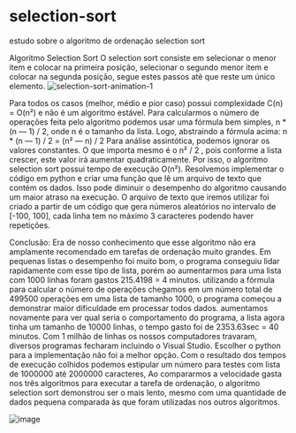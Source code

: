 # selection-sort
estudo sobre o algoritmo de ordenação selection sort 

Algoritmo Selection Sort
O selection sort consiste em selecionar o menor item e colocar na primeira posição,
selecionar o segundo menor item e colocar na segunda posição, segue estes
passos até que reste um único elemento.
![selection-sort-animation-1](https://github.com/vinicius171/selection-sort/assets/80222322/dbc1a549-0468-4f16-8944-adfbb4d8cb5f)



Para todos os casos (melhor, médio e pior caso) possui complexidade C(n) = O(n²) e não é um algoritmo estável.
Para calcularmos o número de operações feita pelo algoritmo podemos usar uma
fórmula bem simples, n * (n — 1) / 2, onde n é o tamanho da lista.
Logo, abstraindo a fórmula acima:
n * (n — 1) / 2 = (n² — n) / 2
Para análise assintótica, podemos ignorar os valores constantes. O que importa
mesmo é o n² / 2 , pois conforme a lista crescer, este valor irá aumentar
quadraticamente. Por isso, o algoritmo selection sort possui tempo de execução
O(n²).
Resolvemos implementar o código em python e criar uma função que lê um arquivo
de texto que contém os dados. Isso pode diminuir o desempenho do algoritmo
causando um maior atraso na execução.
O arquivo de texto que iremos utilizar foi criado a partir de um código que gera
números aleatórios no intervalo de [-100, 100], cada linha tem no máximo 3
caracteres podendo haver repetições.

Conclusão:
Era de nosso conhecimento que esse algoritmo não era amplamente recomendado
em tarefas de ordenação muito grandes. Em pequenas listas o desempenho foi
muito bom, o programa conseguiu lidar rapidamente com esse tipo de lista, porém
ao aumentarmos para uma lista com 1000 linhas foram gastos 215.4198 = 4
minutos.
utilizando a fórmula para calcular o número de operações chegamos em um número
total de 499500 operações em uma lista de tamanho 1000, o programa começou a
demonstrar maior dificuldade em processar todos dados. aumentamos novamente para ver qual seria o comportamento do programa, a lista
agora tinha um tamanho de 10000 linhas, o tempo gasto foi de 2353.63sec = 40
minutos.
Com 1 milhão de linhas os nossos computadores travaram, diversos programas
fecharam incluindo o Visual Studio. Escolher o python para a implementação não foi
a melhor opção.
Com o resultado dos tempos de execução colhidos podemos estipular um número
para testes com lista de 1000000 até 2000000 caracteres,
Ao compararmos a velocidade gasta nos três algoritmos para executar a tarefa de
ordenação, o algoritmo selection sort demonstrou ser o mais lento, mesmo com uma
quantidade de dados pequena comparada às que foram utilizadas nos outros
algoritmos.

![image](https://github.com/vinicius171/selection-sort/assets/80222322/e06b6d16-b4a9-47aa-aeef-6bad35f211b3)
